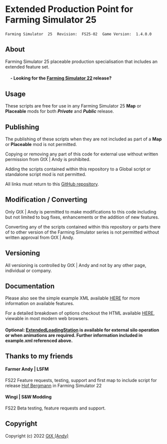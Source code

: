 # Extended Production Point for Farming Simulator 25

`Farming Simulator  25`&nbsp;&nbsp;&nbsp;&nbsp;`Revision:  FS25-02`&nbsp;&nbsp;&nbsp;&nbsp;`Game Version:  1.4.0.0`

## About
Farming Simulator 25 placeable production specialisation that includes an extended feature set.

#### &nbsp;&nbsp;&nbsp;&nbsp; - Looking for the [Farming Simulator 22](https://github.com/GtX-Andy/extendedProductionPoint) release?

## Usage
These scripts are free for use in any Farming Simulator 25 **Map** or **Placeable** mods for both ***Private*** and ***Public*** release.

## Publishing
The publishing of these scripts when they are not included as part of a **Map** or **Placeable** mod is not permitted.

Copying or removing any part of this code for external use without written permission from GtX | Andy is prohibited.  

Adding the scripts contained within this repository to a Global script or standalone script mod is not permitted.

All links must return to this [GitHub repository](https://github.com/GtX-Andy/FS25_ExtendedProductionPoint).

## Modification / Converting
Only GtX | Andy is permitted to make modifications to this code including but not limited to bug fixes, enhancements or the addition of new features.

Converting any of the scripts contained within this repository or parts there of to other version of the Farming Simulator series is not permitted without written approval from GtX | Andy.

## Versioning
All versioning is controlled by GtX | Andy and not by any other page, individual or company.

## Documentation
Please also see the simple example XML available [HERE](https://github.com/GtX-Andy/FS25_ExtendedProductionPoint/blob/main/example.xml) for more information on available features.  

For a detailed breakdown of options checkout the HTML available [HERE](https://github.com/GtX-Andy/FS25_ExtendedProductionPoint/blob/main/extendedProductionPoint.html), viewable in most modern web browsers.

#### Optional: [ExtendedLoadingStation](https://github.com/GtX-Andy/FS25_ExtendedProductionPoint/blob/main/ExtendedLoadingStation.lua) is available for external silo operation or when animations are required. Further information included in example.xml referenced above.

## Thanks to my friends
#### Farmer Andy | LSFM
FS22 Feature requests, testing, support and first map to include script for release [Hof Bergmann](https://www.lsfarming-mods.com/filebase/entry/77-hof-bergmann-director-s-cut-final/) in Farming Simulator 22

#### Wingi | S&W Modding
FS22 Beta testing, feature requests and support.

## Copyright
Copyright (c) 2022 [GtX (Andy)](https://github.com/GtX-Andy)